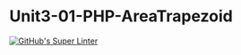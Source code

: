 # Unit3-01-PHP-AreaTrapezoid
[![GitHub's Super Linter](https://github.com/ICS20-Programming-SantiagoH/Unit3-01-PHP-AreaTrapezoid/workflows/GitHub's%20Super%20Linter/badge.svg)](https://github.com/ICS20-Programming-SantiagoH/Unit3-01-PHP-AreaTrapezoid/actions)